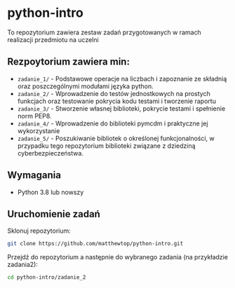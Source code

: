# python-intro

To repozytorium zawiera zestaw zadań przygotowanych w ramach realizacji przedmiotu na uczelni

## Rezpoytorium zawiera min:

- `zadanie_1/` - Podstawowe operacje na liczbach i zapoznanie ze składnią oraz poszczególnymi modułami języka python.
- `zadanie_2/` - Wprowadzenie do testów jednostkowych na prostych funkcjach oraz testowanie pokrycia kodu testami i tworzenie raportu
- `zadanie_3/` - Stworzenie własnej biblioteki, pokrycie testami i spełnienie norm PEP8.
- `zadanie_4/` - Wprowadzenie do biblioteki pymcdm i praktyczne jej wykorzystanie
- `zadanie_5/` - Poszukiwanie bibliotek o określonej funkcjonalności, w przypadku tego repozytorium biblioteki związane z dziedziną cyberbezpieczeństwa.

## Wymagania

- Python 3.8 lub nowszy

## Uruchomienie zadań

Sklonuj repozytorium:

```bash
git clone https://github.com/matthewtop/python-intro.git
```

Przejdź do repozytorium a następnie do wybranego zadania (na przykładzie zadania2):

```bash
cd python-intro/zadanie_2
